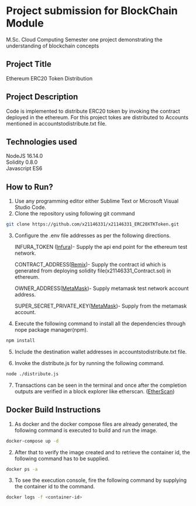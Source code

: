 # Project submission for BlockChain Module

M.Sc. Cloud Computing Semester one project demonstrating the understanding of blockchain concepts
 
## Project Title

Ethereum ERC20 Token Distribution

## Project Description

Code is implemented to distribute ERC20 token by invoking the contract deployed in the ethereum. For this project tokes are distributed to Accounts mentioned in accountstodistribute.txt file.

## Technologies used


NodeJS 16.14.0  
Solidity 0.8.0  
Javascript ES6

## How to Run?

1) Use any programming editor either Sublime Text or Microsoft Visual Studio Code.  
2) Clone the repository using following git command

```bash
git clone https://github.com/x21146331/x21146331_ERC20XTKToken.git
```
3) Configure the .env file addresses as per the following directions.  

   INFURA_TOKEN ([Infura](https://infura.io/))- Supply the api end point for the ethereum test network.
  
    CONTRACT_ADDRESS([Remix](https://remix.ethereum.org/))- Supply the contract id which is generated from deploying solidity file(x21146331_Contract.sol) in ethereum.

    OWNER_ADDRESS([MetaMask](https://metamask.io/))- Supply metamask test network account address.  
 
    SUPER_SECRET_PRIVATE_KEY([MetaMask](https://metamask.io/))- Supply from the metamask account.

4) Execute the following command to install all the dependencies through nope package manager(npm).

```bash
npm install
```
5) Include the destination wallet addresses in accountstodistribute.txt file.

6) Invoke the distribute.js for by running the following command.


```bash
node ./distribute.js
```
7) Transactions can be seen in the terminal and once after the completion outputs are verified in a block explorer like etherscan. ([EtherScan](https://etherscan.io/))

## Docker Build Instructions

1) As docker and the docker compose files are already generated, the following command is executed to build and run the image.

```bash
docker-compose up -d
```
2) After that to verify the image created and to retrieve the container id, the following command has to be supplied.

```bash
docker ps -a
```
3) To see the execution console, fire the following command by supplying the container id to the command.

```bash
docker logs -f <container-id>
```

